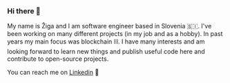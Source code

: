 ### Hi there 👋

My name is Žiga and I am software engineer based in Slovenia 🇸🇮. I've been working on many different projects (in my job and as a hobby). In past years my main focus was blockchain ⛓️. I have many interests and am looking forward to learn new things and publish useful code here and contribute to open-source projects.

You can reach me on [Linkedin](https://www.linkedin.com/in/ziga-kokelj/) 🔗 



<!--
**zkokelj/zkokelj** is a ✨ _special_ ✨ repository because its `README.md` (this file) appears on your GitHub profile.

Here are some ideas to get you started:

- 🔭 I’m currently working on ...
- 🌱 I’m currently learning ...
- 👯 I’m looking to collaborate on ...
- 🤔 I’m looking for help with ...
- 💬 Ask me about ...
- 📫 How to reach me: ...
- 😄 Pronouns: ...
- ⚡ Fun fact: ...
-->
